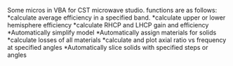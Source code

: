 Some micros in VBA for CST microwave studio.
functions are as follows:
*calculate average efficiency in a specified band.
*calculate upper or lower hemisphere efficiency 
*calculate RHCP and LHCP gain and efficiency
*Automatically simplify model
*Automatically assign materials for solids
*calculate losses of all materials
*calculate and plot axial ratio vs frequency at specified angles
*Automatically slice solids with specified steps or angles
